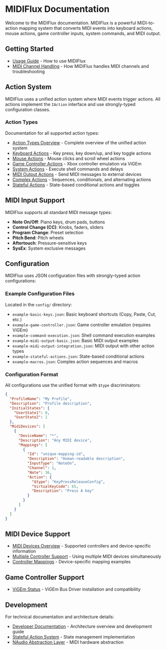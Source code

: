 # MIDIFlux Documentation

Welcome to the MIDIFlux documentation. MIDIFlux is a powerful MIDI-to-action mapping system that converts MIDI events into keyboard actions, mouse actions, game controller inputs, system commands, and MIDI output.

## Getting Started

- [Usage Guide](UsageGuide.md) - How to use MIDIFlux
- [MIDI Channel Handling](MIDI_Channel_Handling.md) - How MIDIFlux handles MIDI channels and troubleshooting

## Action System

MIDIFlux uses a unified action system where MIDI events trigger actions. All actions implement the `IAction` interface and use strongly-typed configuration classes.

### Action Types

Documentation for all supported action types:

- [Action Types Overview](ActionTypes/README.md) - Complete overview of the unified action system
- [Keyboard Actions](ActionTypes/KeyboardMapping.md) - Key press, key down/up, and key toggle actions
- [Mouse Actions](ActionTypes/MouseActions.md) - Mouse clicks and scroll wheel actions
- [Game Controller Actions](ActionTypes/GameControllerIntegration.md) - Xbox controller emulation via ViGEm
- [System Actions](ActionTypes/CommandExecution.md) - Execute shell commands and delays
- [MIDI Output Actions](ActionTypes/MidiOutput.md) - Send MIDI messages to external devices
- [Complex Actions](ActionTypes/MacroActions.md) - Sequences, conditionals, and alternating actions
- [Stateful Actions](ActionTypes/StatefulActions.md) - State-based conditional actions and toggles

## MIDI Input Support

MIDIFlux supports all standard MIDI message types:

- **Note On/Off**: Piano keys, drum pads, buttons
- **Control Change (CC)**: Knobs, faders, sliders
- **Program Change**: Preset selection
- **Pitch Bend**: Pitch wheels
- **Aftertouch**: Pressure-sensitive keys
- **SysEx**: System exclusive messages

## Configuration

MIDIFlux uses JSON configuration files with strongly-typed action configurations:

### Example Configuration Files

Located in the `config/` directory:

- `example-basic-keys.json`: Basic keyboard shortcuts (Copy, Paste, Cut, etc.)
- `example-game-controller.json`: Game controller emulation (requires ViGEm)
- `example-command-execution.json`: Shell command execution examples
- `example-midi-output-basic.json`: Basic MIDI output examples
- `example-midi-output-integration.json`: MIDI output with other action types
- `example-stateful-actions.json`: State-based conditional actions
- `example-macros.json`: Complex action sequences and macros

### Configuration Format

All configurations use the unified format with `$type` discriminators:

```json
{
  "ProfileName": "My Profile",
  "Description": "Profile description",
  "InitialStates": {
    "UserState1": 0,
    "UserState2": 1
  },
  "MidiDevices": [
    {
      "DeviceName": "*",
      "Description": "Any MIDI device",
      "Mappings": [
        {
          "Id": "unique-mapping-id",
          "Description": "Human-readable description",
          "InputType": "NoteOn",
          "Channel": 1,
          "Note": 36,
          "Action": {
            "$type": "KeyPressReleaseConfig",
            "VirtualKeyCode": 65,
            "Description": "Press A key"
          }
        }
      ]
    }
  ]
}
```

## MIDI Device Support

- [MIDI Devices Overview](MIDIDevices/README.md) - Supported controllers and device-specific information
- [Multiple Controller Support](MIDIDevices/MultiControllerSupport.md) - Using multiple MIDI devices simultaneously
- [Controller Mappings](MIDIDevices/ControllerMappings.md) - Device-specific mapping examples

## Game Controller Support

- [ViGEm Status](GameController/ViGEmStatus.md) - ViGEm Bus Driver installation and compatibility

## Development

For technical documentation and architecture details:

- [Developer Documentation](Developer/README.md) - Architecture overview and development guide
- [Stateful Action System](Developer/StatefulActionSystem.md) - State management implementation
- [NAudio Abstraction Layer](Developer/NAudio_Abstraction_Layer.md) - MIDI hardware abstraction

